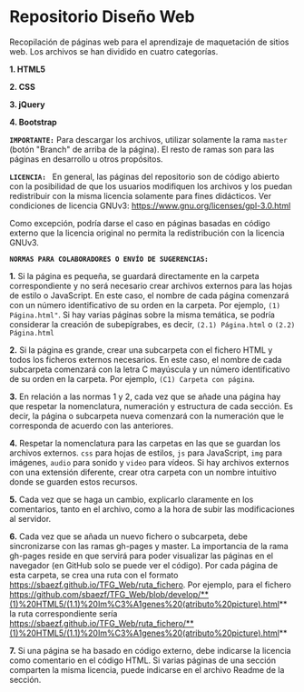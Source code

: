 ﻿# Repositorio Diseño Web
Recopilación de páginas web para el aprendizaje de maquetación de sitios web. Los archivos se han dividido en cuatro categorías.

**1. HTML5**

**2. CSS**

**3. jQuery**

**4. Bootstrap**

**`IMPORTANTE:`** Para descargar los archivos, utilizar solamente la rama `master` (botón "Branch" de arriba de la página). El resto de ramas son para las páginas en desarrollo u otros propósitos.

**`LICENCIA: `** En general, las páginas del repositorio son de código abierto con la posibilidad de que los usuarios modifiquen los archivos y los puedan redistribuir con la misma licencia solamente para fines didácticos. Ver condiciones de licencia GNUv3: https://www.gnu.org/licenses/gpl-3.0.html

Como excepción, podría darse el caso en páginas basadas en código externo que la licencia original no permita la redistribución con la licencia GNUv3.

**`NORMAS PARA COLABORADORES O ENVÍO DE SUGERENCIAS:`**

**1.** Si la página es pequeña, se guardará directamente en la carpeta correspondiente y no será necesario crear archivos externos para las hojas de estilo o JavaScript. En este caso, el nombre de cada página comenzará con un número identificativo de su orden en la carpeta. Por ejemplo, `(1) Página.html"`. Si hay varias páginas sobre la misma temática, se podría considerar la creación de subepígrabes, es decir, `(2.1) Página.html` o `(2.2) Página.html`

**2.** Si la página es grande, crear una subcarpeta con el fichero HTML y todos los ficheros externos necesarios. En este caso, el nombre de cada subcarpeta comenzará con la letra C mayúscula y un número identificativo de su orden en la carpeta. Por ejemplo, `(C1) Carpeta con página`.

**3.** En relación a las normas 1 y 2, cada vez que se añade una página hay que respetar la nomenclatura, numeración y estructura de cada sección. Es decir, la página o subcarpeta nueva comenzará con la numeración que le corresponda de acuerdo con las anteriores.

**4.** Respetar la nomenclatura para las carpetas en las que se guardan los archivos externos. `css` para hojas de estilos, `js` para JavaScript, `img` para imágenes, `audio` para sonido y `video` para vídeos. Si hay archivos externos con una extensión diferente, crear otra carpeta con un nombre intuitivo donde se guarden estos recursos.

**5.** Cada vez que se haga un cambio, explicarlo claramente en los comentarios, tanto en el archivo, como a la hora de subir las modificaciones al servidor.

**6.** Cada vez que se añada un nuevo fichero o subcarpeta, debe sincronizarse con las ramas gh-pages y master. La importancia de la rama gh-pages reside en que servirá para poder visualizar las páginas en el navegador (en GitHub solo se puede ver el código). Por cada página de esta carpeta, se crea una ruta con el formato https://sbaezf.github.io/TFG_Web/ruta_fichero. Por ejemplo, para el fichero https://github.com/sbaezf/TFG_Web/blob/develop/**(1)%20HTML5/(1.1)%20Im%C3%A1genes%20(atributo%20picture).html** la ruta correspondiente sería https://sbaezf.github.io/TFG_Web/ruta_fichero/**(1)%20HTML5/(1.1)%20Im%C3%A1genes%20(atributo%20picture).html** 

**7.** Si una página se ha basado en código externo, debe indicarse la licencia como comentario en el código HTML. Si varias páginas de una sección comparten la misma licencia, puede indicarse en el archivo Readme de la sección.